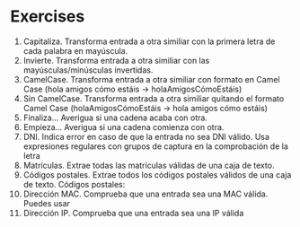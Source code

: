 # Exercises

1. Capitaliza. Transforma entrada a otra similiar con la primera letra de cada palabra en mayúscula.
2. Invierte.  Transforma entrada a otra similiar con las mayúsculas/minúsculas invertidas.
3. CamelCase.  Transforma entrada a otra similiar con formato en Camel Case (hola amigos cómo estáis -> holaAmigosCómoEstáis)
4. Sin CamelCase.  Transforma entrada a otra similiar quitando el formato Camel Case (holaAmigosCómoEstáis -> hola amigos cómo estáis)
5. Finaliza... Averigua si una cadena acaba con otra.
6. Empieza... Averigua si una cadena comienza con otra.
7. DNI. Indica error en caso de que la entrada no sea DNI válido. Usa expresiones regulares con grupos de captura en la comprobación de la letra
8. Matrículas. Extrae todas las matrículas válidas de una caja de texto.
9. Códigos postales. Extrae todos los códigos postales válidos de una caja de texto. Códigos postales:
10. Dirección MAC. Comprueba que una entrada sea una MAC válida. Puedes usar
11. Dirección IP.  Comprueba que una entrada sea una IP válida